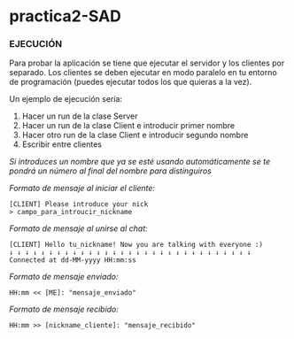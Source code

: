 # practica2-SAD

### EJECUCIÓN

Para probar la aplicación se tiene que ejecutar el servidor
y los clientes por separado. Los clientes se deben ejecutar en
modo paralelo en tu entorno de programación (puedes ejecutar
todos los que quieras a la vez).

Un ejemplo de ejecución sería:

1) Hacer un run de la clase Server
2) Hacer un run de la clase Client e introducir primer nombre
3) Hacer otro run de la clase Client e introducir segundo nombre
4) Escribir entre clientes

*Si introduces un nombre que ya se esté usando automáticamente
se te pondrá un número al final del nombre para distinguiros*

_Formato de mensaje al iniciar el cliente:_

    [CLIENT] Please introduce your nick
    > campo_para_introucir_nickname

_Formato de mensaje al unirse al chat:_

    [CLIENT] Hello tu_nickname! Now you are talking with everyone :)
    ↓ ↓ ↓ ↓ ↓ ↓ ↓ ↓ ↓ ↓ ↓ ↓ ↓ ↓ ↓ ↓ ↓ ↓ ↓ ↓ ↓ ↓ ↓ ↓ ↓ ↓ ↓ ↓ ↓ ↓ ↓
    Connected at dd-MM-yyyy HH:mm:ss

_Formato de mensaje enviado:_

    HH:mm << [ME]: "mensaje_enviado"

_Formato de mensaje recibido:_

    HH:mm >> [nickname_cliente]: "mensaje_recibido"



